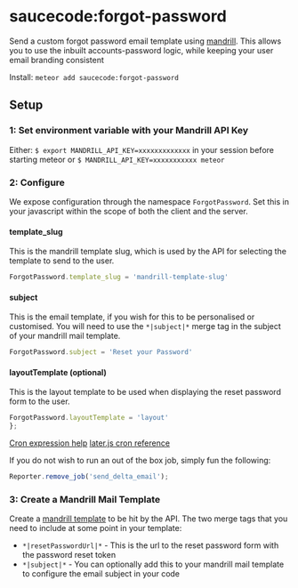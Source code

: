 # saucecode:forgot-password

Send a custom forgot password email template using [mandrill](http://mandrill.com/).  This allows you to use the inbuilt accounts-password logic, while keeping your user email branding consistent

Install: `meteor add saucecode:forgot-password`

## Setup

### 1: Set environment variable with your Mandrill API Key

Either: `$ export MANDRILL_API_KEY=xxxxxxxxxxxxx` in your session before starting meteor or `$ MANDRILL_API_KEY=xxxxxxxxxxx meteor`


### 2: Configure 

We expose configuration through the namespace `ForgotPassword`.  Set this in your javascript within the scope of both the client and the server.

#### template_slug

This is the mandrill template slug, which is used by the API for selecting the template to send to the user.
```javascript
ForgotPassword.template_slug = 'mandrill-template-slug'
```

#### subject
This is the email template, if you wish for this to be personalised or customised.  You will need to use the `*|subject|*` merge tag in the subject of your mandrill mail template.

```javascript
ForgotPassword.subject = 'Reset your Password'
```

#### layoutTemplate (optional)

This is the layout template to be used when displaying the reset password form to the user.

```javascript
ForgotPassword.layoutTemplate = 'layout'
};
```

[Cron expression help](http://www.cronmaker.com/)
[later.js cron reference](http://bunkat.github.io/later/parsers.html#cron)

If you do not wish to run an out of the box job, simply fun the following:

```javascript
Reporter.remove_job('send_delta_email');
```

### 3: Create a Mandrill Mail Template

Create a [mandrill template](https://mandrillapp.com/templates) to be hit by the API.  The two merge tags that you need to include at some point in your template:

- `*|resetPasswordUrl|*` - This is the url to the reset password form with the password reset token
- `*|subject|*` - You can optionally add this to your mandrill mail template to configure the email subject in your code



